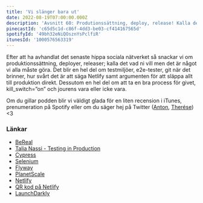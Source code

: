 ```yaml
---
title: 'Vi slänger bara ut'
date: 2022-08-19T07:00:00.000Z
description: 'Avsnitt 60: Produtionssättning, deploy, release! Kalla det vad du vill men det är det vi snackar om idag!'
pinecastId: 'c65d5c1d-c86f-4dd3-be03-cf414167565d'
spotifyId: '49bh32eNiQOsznYsPclfiR'
itunesId: '1000576563319'
---
```


Efter att ha avhandlat det senaste hippa sociala nätverket så snackar vi om produktionssättning, deployer, releaser; kalla det vad ni vill men det är något vi alla måste göra. Det blir en hel del om testmiljöer, e2e-tester, git när det brinner, hur svårt det är att säga Netlify samt argumenten för att släppa allt till produktion direkt. Dessutom en hel del om att ta en bra process för givet, kill_switch=”on” och jourens vara eller icke vara.

Om du gillar podden blir vi väldigt glada för en liten recension i iTunes, prenumeration på Spotify eller om du säger hej på Twitter ([Anton](https://twitter.com/Awnton), [Therése](https://twitter.com/tkomstadius)) &lt;3

### Länkar

- [BeReal](https://bere.al/)
- [Talia Nassi - Testing in Production](https://www.youtube.com/watch?v=adPQCuotAr4)
- [Cypress](http://cypress.io)
- [Selenium](https://www.selenium.dev)
- [Flyway](https://flywaydb.org)
- [PlanetScale](https://planetscale.com)
- [Netlify](https://www.netlify.com)
- [QR kod på Netlify](https://answers.netlify.com/t/pr-comment-updates-and-deploy-preview-qr-codes/53852)
- [LaunchDarkly](https://launchdarkly.com)
